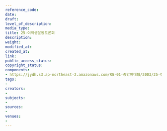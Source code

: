 ```yaml
---
reference_code: 
date: 
draft: 
level_of_description: 
media_type: 
title: 25-여학생운동토론회
description: 
weight: 
modified_at: 
created_at: 
link: 
public_access_status: 
copyright_status: 
components:
- https://jydh.s3.ap-northeast-2.amazonaws.com/RG-01-중앙여대협/2003/25-여학생운동토론회.pdf
tags:
- 
creators:
- 
subjects:
- 
sources:
- 
venues:
- 
---
```

